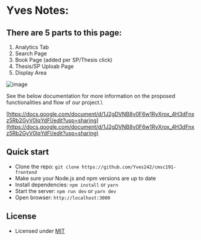 # Yves Notes:

## There are 5 parts to this page:
1. Analytics Tab
2. Search Page
3. Book Page (added per SP/Thesis click)
4. Thesis/SP Uploab Page
5. Display Area

![image](https://github.com/user-attachments/assets/604be52a-22aa-4e67-9fe8-8dda2970eaee)

See the below documentation for more information on the proposed functionalities and flow of our project.\

[https://docs.google.com/document/d/1J2gDVNB8y0F6w1RyXrox_4H3dFnxz5Rb2GyV0IqYdFI/edit?usp=sharing](https://docs.google.com/document/d/1J2gDVNB8y0F6w1RyXrox_4H3dFnxz5Rb2GyV0IqYdFI/edit?usp=sharing)

## Quick start

- Clone the repo: `git clone https://github.com/Yves242/cmsc191-frontend`
- Make sure your Node.js and npm versions are up to date
- Install dependencies: `npm install` or `yarn`
- Start the server: `npm run dev` or `yarn dev`
- Open browser: `http://localhost:3000`

## License

- Licensed under [MIT](https://github.com/devias-io/material-kit-react/blob/main/LICENSE.md)
